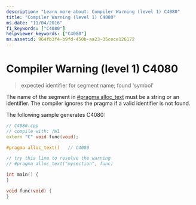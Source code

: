 ```yaml
---
description: "Learn more about: Compiler Warning (level 1) C4080"
title: "Compiler Warning (level 1) C4080"
ms.date: "11/04/2016"
f1_keywords: ["C4080"]
helpviewer_keywords: ["C4080"]
ms.assetid: 964fb3f4-b9fd-450b-aa23-35cece126172
---
```

# Compiler Warning (level 1) C4080

> expected identifier for segment name; found 'symbol'

The name of the segment in [#pragma alloc_text](../../preprocessor/alloc-text.md) must be a string or an identifier. The compiler ignores the pragma if a valid identifier is not found.

The following sample generates C4080:

```cpp
// C4080.cpp
// compile with: /W1
extern "C" void func(void);

#pragma alloc_text()   // C4080

// try this line to resolve the warning
// #pragma alloc_text("mysection", func)

int main() {
}

void func(void) {
}
```
